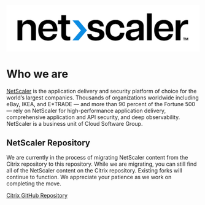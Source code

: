 ![NetScaler New Logo](media/NetScaler_Logo_2color_Positive.jpg)
# Who we are
[NetScaler](https://www.netscaler.com) is the application delivery and security platform of choice for the world’s largest companies. Thousands of organizations worldwide including eBay, IKEA, and E*TRADE — and more than 90 percent of the Fortune 500 — rely on NetScaler for high-performance application delivery, comprehensive application and API security, and deep observability. NetScaler is a business unit of Cloud Software Group.
## NetScaler Repository
We are currently in the process of migrating NetScaler content from the Citrix repository to this repository. While we are migrating, you can still find all of the NetScaler content on the Citrix repository. Existing forks will continue to function. We appreciate your patience as we work on completing the move.


[Citrix GitHub Repository](https://github.com/citrix/)